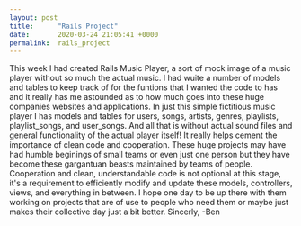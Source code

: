 ```yaml
---
layout: post
title:      "Rails Project"
date:       2020-03-24 21:05:41 +0000
permalink:  rails_project
---
```



This week I had created Rails Music Player, a sort of mock image of a music player without so much the actual music. I had wuite a number of models and tables to keep track of for the funtions that I wanted the code to has and it really has me astounded as to how much goes into these huge companies websites and applications. In just this simple fictitious music player I has models and tables for users, songs, artists, genres, playlists, playlist_songs, and user_songs. And all that is without actual sound files and general functionality of the actual player itself! It really helps cement the importance of clean code and cooperation. These huge projects may have had humble beginings of small teams or even just one person but they have become these gargantuan beasts maintained by teams of people. Cooperation and clean, understandable code is not optional at this stage, it's a requirement to efficiently modify and update these models, controllers, views, and everything in between. I hope one day to be up there with them working on projects that are of use to people who need them or maybe just makes their collective day just a bit better.
Sincerly,
   -Ben
